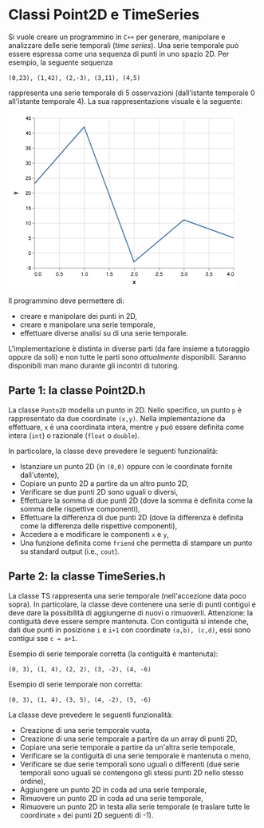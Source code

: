 # Classi Point2D e TimeSeries

Si vuole creare un programmino in `C++` per generare, manipolare e analizzare delle serie temporali (_time series_). Una serie temporale può essere espressa come una sequenza di punti in uno spazio 2D. Per esempio, la seguente sequenza

```
(0,23), (1,42), (2,-3), (3,11), (4,5)
```

rappresenta una serie temporale di 5 osservazioni (dall'istante temporale 0 all'istante temporale 4). La sua rappresentazione visuale è la seguente:

![](timeseries.png)

Il programmino deve permettere di:

- creare e manipolare dei punti in 2D,
- creare e manipolare una serie temporale,
- effettuare diverse analisi su di una serie temporale.

L'implementazione è distinta in diverse parti (da fare insieme a tutoraggio oppure da soli) e non tutte le parti sono _attualmente_ disponibili. Saranno disponibili man mano durante gli incontri di tutoring.

## Parte 1: la classe Point2D.h

La classe `Punto2D` modella un punto in 2D. Nello specifico, un punto `p` è rappresentato da due coordinate `(x,y)`. Nella implementazione da effettuare, `x` è una coordinata intera, mentre `y` può essere definita come intera (`int`) o razionale (`float` o `double`).

In particolare, la classe deve prevedere le seguenti funzionalità:

- Istanziare un punto 2D (in `(0,0)` oppure con le coordinate fornite dall'utente),
- Copiare un punto 2D a partire da un altro punto 2D,
- Verificare se due punti 2D sono uguali o diversi,
- Effettuare la somma di due punti 2D (dove la somma è definita come la somma delle rispettive componenti),
- Effettuare la differenza di due punti 2D (dove la differenza è definita come la differenza delle rispettive componenti),
- Accedere a e modificare le componenti `x` e `y`,
- Una funzione definita come `friend` che permetta di stampare un punto su standard output (i.e., `cout`).

## Parte 2: la classe TimeSeries.h

La classe TS rappresenta una serie temporale (nell'accezione data poco sopra). In particolare, la classe deve contenere una serie di punti contigui e deve dare la possibilità di aggiungerne di nuovi o rimuoverli. Attenzione: la contiguità deve essere sempre mantenuta. Con contiguità si intende che, dati due punti in posizione `i` e `i+1` con coordinate `(a,b), (c,d)`, essi sono contigui sse `c = a+1`.

Esempio di serie temporale corretta (la contiguità è mantenuta):
```
(0, 3), (1, 4), (2, 2), (3, -2), (4, -6)
```

Esempio di serie temporale non corretta:
```
(0, 3), (1, 4), (3, 5), (4, -2), (5, -6)
```

La classe deve prevedere le seguenti funzionalità:

- Creazione di una serie temporale vuota,
- Creazione di una serie temporale a partire da un array di punti 2D,
- Copiare una serie temporale a partire da un'altra serie temporale,
- Verificare se la contiguità di una serie temporale è mantenuta o meno,
- Verificare se due serie temporali sono uguali o differenti (due serie temporali sono uguali se contengono gli stessi punti 2D nello stesso ordine),
- Aggiungere un punto 2D in coda ad una serie temporale,
- Rimuovere un punto 2D in coda ad una serie temporale,
- Rimuovere un punto 2D in testa alla serie temporale (e traslare tutte le coordinate `x` dei punti 2D seguenti di -1).